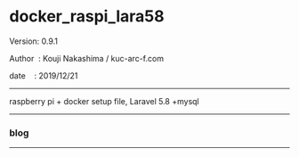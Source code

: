 ﻿# docker_raspi_lara58

 Version: 0.9.1

 Author  : Kouji Nakashima / kuc-arc-f.com

 date    : 2019/12/21

***

raspberry pi + docker setup file, Laravel 5.8 +mysql

***
### blog


***

